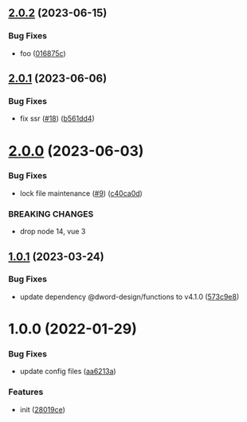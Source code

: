 ## [2.0.2](https://github.com/dword-design/vue-consent/compare/v2.0.1...v2.0.2) (2023-06-15)


### Bug Fixes

* foo ([016875c](https://github.com/dword-design/vue-consent/commit/016875cd0df24890167055c6099bec4815c8e068))

## [2.0.1](https://github.com/dword-design/vue-consent/compare/v2.0.0...v2.0.1) (2023-06-06)


### Bug Fixes

* fix ssr ([#18](https://github.com/dword-design/vue-consent/issues/18)) ([b561dd4](https://github.com/dword-design/vue-consent/commit/b561dd464b29df6959b6b5477d49221d5165dc9a))

# [2.0.0](https://github.com/dword-design/vue-consent/compare/v1.0.1...v2.0.0) (2023-06-03)


### Bug Fixes

* lock file maintenance ([#9](https://github.com/dword-design/vue-consent/issues/9)) ([c40ca0d](https://github.com/dword-design/vue-consent/commit/c40ca0d3165aa4bd9008e4db5f58d32f0e9dbe97))


### BREAKING CHANGES

* drop node 14, vue 3

## [1.0.1](https://github.com/dword-design/vue-consent/compare/v1.0.0...v1.0.1) (2023-03-24)


### Bug Fixes

* update dependency @dword-design/functions to v4.1.0 ([573c9e8](https://github.com/dword-design/vue-consent/commit/573c9e8dfa39b39531313c11f9cf9e299592986e))

# 1.0.0 (2022-01-29)


### Bug Fixes

* update config files ([aa6213a](https://github.com/dword-design/vue-consent/commit/aa6213a330cc12c4c16dca944627f8e741d0ad3e))


### Features

* init ([28019ce](https://github.com/dword-design/vue-consent/commit/28019ceb7e58a1bf5cac72dd46ee8592c567a86b))
